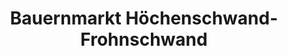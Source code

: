 ---
title: "Bauernmarkt Höchenschwand-Frohnschwand"
url: /hoechenschwand/bauernmarkt-hoechenschwand-frohnschwand/
shop: Supermarkt
---